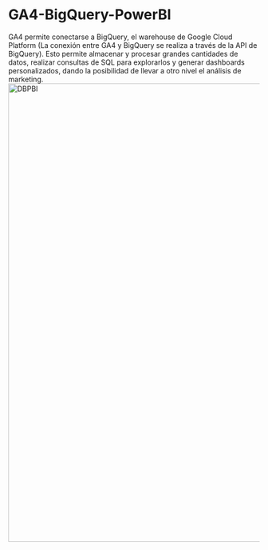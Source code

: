 # GA4-BigQuery-PowerBI
GA4 permite conectarse a BigQuery, el warehouse de Google Cloud Platform (La conexión entre GA4 y BigQuery se realiza a través de la API de BigQuery). Esto permite almacenar y procesar grandes cantidades de datos, realizar consultas de SQL para explorarlos y generar dashboards personalizados, dando la posibilidad de llevar a otro nivel el análisis de marketing.
<img width="919" alt="DBPBI" src="https://user-images.githubusercontent.com/116584118/233852401-8c64042e-f4ed-411e-aef8-9eeaab6554b1.png">
